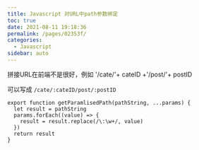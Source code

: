 ```yaml
---
title: Javascript 对URL中path参数绑定
toc: true
date: 2021-08-11 19:18:36
permalink: /pages/02353f/
categories:
  - Javascript
sidebar: auto
---
```


拼接URL在前端不是很好，例如 '/cate/'+ cateID +'/post/'+ postID

可以写成 `/cate/:cateID/post/:postID`

```
export function getParamlisedPath(pathString, ...params) {
  let result = pathString
  params.forEach((value) => {
    result = result.replace(/\:\w+/, value)
  })
  return result
}

```

